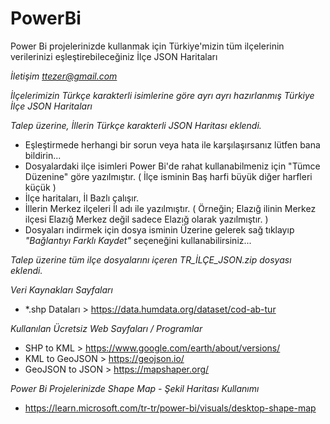 # PowerBi
Power Bi projelerinizde kullanmak için Türkiye'mizin tüm ilçelerinin verilerinizi eşleştirebileceğiniz İlçe JSON Haritaları

*İletişim
ttezer@gmail.com*

*İlçelerimizin Türkçe karakterli isimlerine göre ayrı ayrı hazırlanmış Türkiye İlçe JSON Haritaları*

*Talep üzerine, İllerin Türkçe karakterli JSON Haritası eklendi.*

- Eşleştirmede herhangi bir sorun veya hata ile karşılaşırsanız lütfen bana bildirin...
- Dosyalardaki ilçe isimleri Power Bi'de rahat kullanabilmeniz için "Tümce Düzenine" göre yazılmıştır. ( İlçe isminin Baş harfi büyük diğer harfleri küçük )
- İlçe haritaları, İl Bazlı çalışır.
- İllerin Merkez ilçeleri İl adı ile yazılmıştır. ( Örneğin; Elazığ ilinin Merkez ilçesi Elazığ Merkez değil sadece Elazığ olarak yazılmıştır. )
- Dosyaları indirmek için dosya isminin Üzerine gelerek sağ tıklayıp *"Bağlantıyı Farklı Kaydet"* seçeneğini kullanabilirsiniz...

*Talep üzerine tüm ilçe dosyalarını içeren TR_İLÇE_JSON.zip dosyası eklendi.*





*Veri Kaynakları Sayfaları* 
 - *.shp Dataları > https://data.humdata.org/dataset/cod-ab-tur

*Kullanılan Ücretsiz Web Sayfaları / Programlar*

 - SHP to KML > https://www.google.com/earth/about/versions/
 - KML to    GeoJSON > https://geojson.io/
 - GeoJSON to JSON >    https://mapshaper.org/

*Power Bi Projelerinizde Shape Map - Şekil Haritası Kullanımı*

 - https://learn.microsoft.com/tr-tr/power-bi/visuals/desktop-shape-map
